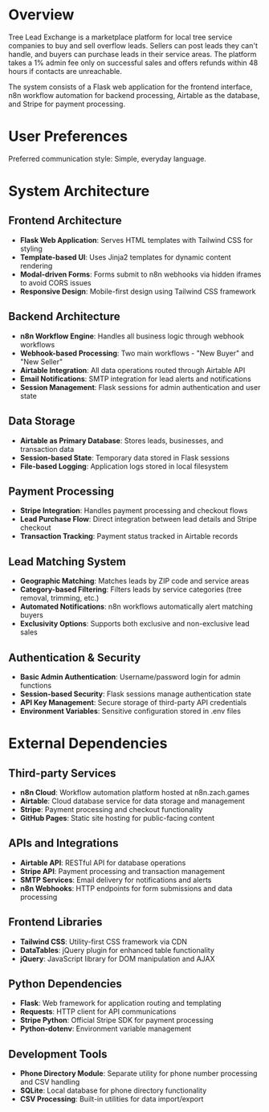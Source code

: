 # Overview

Tree Lead Exchange is a marketplace platform for local tree service companies to buy and sell overflow leads. Sellers can post leads they can't handle, and buyers can purchase leads in their service areas. The platform takes a 1% admin fee only on successful sales and offers refunds within 48 hours if contacts are unreachable.

The system consists of a Flask web application for the frontend interface, n8n workflow automation for backend processing, Airtable as the database, and Stripe for payment processing.

# User Preferences

Preferred communication style: Simple, everyday language.

# System Architecture

## Frontend Architecture
- **Flask Web Application**: Serves HTML templates with Tailwind CSS for styling
- **Template-based UI**: Uses Jinja2 templates for dynamic content rendering
- **Modal-driven Forms**: Forms submit to n8n webhooks via hidden iframes to avoid CORS issues
- **Responsive Design**: Mobile-first design using Tailwind CSS framework

## Backend Architecture
- **n8n Workflow Engine**: Handles all business logic through webhook workflows
- **Webhook-based Processing**: Two main workflows - "New Buyer" and "New Seller" 
- **Airtable Integration**: All data operations routed through Airtable API
- **Email Notifications**: SMTP integration for lead alerts and notifications
- **Session Management**: Flask sessions for admin authentication and user state

## Data Storage
- **Airtable as Primary Database**: Stores leads, businesses, and transaction data
- **Session-based State**: Temporary data stored in Flask sessions
- **File-based Logging**: Application logs stored in local filesystem

## Payment Processing
- **Stripe Integration**: Handles payment processing and checkout flows
- **Lead Purchase Flow**: Direct integration between lead details and Stripe checkout
- **Transaction Tracking**: Payment status tracked in Airtable records

## Lead Matching System
- **Geographic Matching**: Matches leads by ZIP code and service areas
- **Category-based Filtering**: Filters leads by service categories (tree removal, trimming, etc.)
- **Automated Notifications**: n8n workflows automatically alert matching buyers
- **Exclusivity Options**: Supports both exclusive and non-exclusive lead sales

## Authentication & Security
- **Basic Admin Authentication**: Username/password login for admin functions
- **Session-based Security**: Flask sessions manage authentication state
- **API Key Management**: Secure storage of third-party API credentials
- **Environment Variables**: Sensitive configuration stored in .env files

# External Dependencies

## Third-party Services
- **n8n Cloud**: Workflow automation platform hosted at n8n.zach.games
- **Airtable**: Cloud database service for data storage and management
- **Stripe**: Payment processing and checkout functionality
- **GitHub Pages**: Static site hosting for public-facing content

## APIs and Integrations
- **Airtable API**: RESTful API for database operations
- **Stripe API**: Payment processing and transaction management
- **SMTP Services**: Email delivery for notifications and alerts
- **n8n Webhooks**: HTTP endpoints for form submissions and data processing

## Frontend Libraries
- **Tailwind CSS**: Utility-first CSS framework via CDN
- **DataTables**: jQuery plugin for enhanced table functionality
- **jQuery**: JavaScript library for DOM manipulation and AJAX

## Python Dependencies
- **Flask**: Web framework for application routing and templating
- **Requests**: HTTP client for API communications
- **Stripe Python**: Official Stripe SDK for payment processing
- **Python-dotenv**: Environment variable management

## Development Tools
- **Phone Directory Module**: Separate utility for phone number processing and CSV handling
- **SQLite**: Local database for phone directory functionality
- **CSV Processing**: Built-in utilities for data import/export